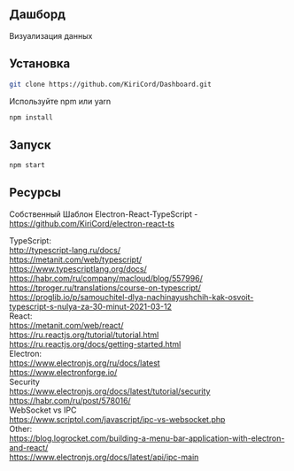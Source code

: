 ## Дашборд

Визуализация данных

## Установка

```bash
git clone https://github.com/KiriCord/Dashboard.git
```

Используйте npm или yarn

```bash
npm install
```

## Запуск

```bash
npm start
```

## Ресурсы

Собственный Шаблон Electron-React-TypeScript - https://github.com/KiriCord/electron-react-ts<br/>

TypeScript:<br/>
http://typescript-lang.ru/docs/<br/>
https://metanit.com/web/typescript/<br/>
https://www.typescriptlang.org/docs/<br/>
https://habr.com/ru/company/macloud/blog/557996/<br/>
https://tproger.ru/translations/course-on-typescript/<br/>
https://proglib.io/p/samouchitel-dlya-nachinayushchih-kak-osvoit-typescript-s-nulya-za-30-minut-2021-03-12<br/>
React:<br/>
https://metanit.com/web/react/<br/>
https://ru.reactjs.org/tutorial/tutorial.html<br/>
https://ru.reactjs.org/docs/getting-started.html<br/>
Electron:<br/>
https://www.electronjs.org/ru/docs/latest<br/>
https://www.electronforge.io/<br/>
Security<br/>
https://www.electronjs.org/docs/latest/tutorial/security<br/>
https://habr.com/ru/post/578016/<br/>
WebSocket vs IPC<br/>
https://www.scriptol.com/javascript/ipc-vs-websocket.php<br/>
Other:<br/>
https://blog.logrocket.com/building-a-menu-bar-application-with-electron-and-react/<br/>
https://www.electronjs.org/docs/latest/api/ipc-main<br/>




